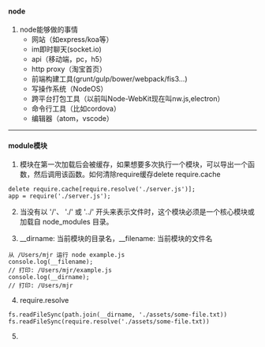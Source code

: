 #### node
1. node能够做的事情
    + 网站（如express/koa等）
    + im即时聊天(socket.io)
    + api（移动端，pc，h5）
    + http proxy（淘宝首页）
    + 前端构建工具(grunt/gulp/bower/webpack/fis3...)
    + 写操作系统（NodeOS）
    + 跨平台打包工具（以前叫Node-WebKit现在叫nw.js,electron）
    + 命令行工具（比如cordova）
    + 编辑器（atom，vscode）
***

#### module模块
1. 模块在第一次加载后会被缓存，如果想要多次执行一个模块，可以导出一个函数，然后调用该函数。如何清除require缓存delete require.cache
```
delete require.cache[require.resolve('./server.js')];
app = require('./server.js');
```

2. 当没有以 '/'、 './' 或 '../' 开头来表示文件时，这个模块必须是一个核心模块或加载自 node_modules 目录。

3. __dirname: 当前模块的目录名，__filename: 当前模块的文件名
```
从 /Users/mjr 运行 node example.js
console.log(__filename);
// 打印: /Users/mjr/example.js
console.log(__dirname);
// 打印: /Users/mjr
```

4. require.resolve
```
fs.readFileSync(path.join(__dirname, './assets/some-file.txt))
fs.readFileSync(require.resolve('./assets/some-file.txt))
```

5. 
